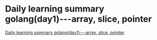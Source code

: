 # Daily learning summary golang(day1)---array, slice, pointer
[Daily learning summary golang(day1)---array, slice, pointer](https://aiwithcloud.com/2022/09/15/daily_learning_summary_golangday1___array_slice_pointer/)
